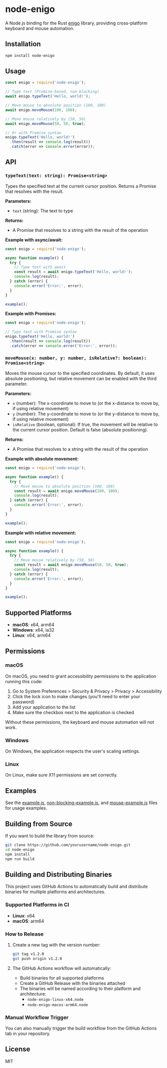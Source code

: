 # node-enigo

A Node.js binding for the Rust [enigo](https://github.com/enigo-rs/enigo) library, providing cross-platform keyboard and mouse automation.

## Installation

```bash
npm install node-enigo
```

## Usage

```javascript
const enigo = require('node-enigo');

// Type text (Promise-based, non-blocking)
await enigo.typeText('Hello, world!');

// Move mouse to absolute position (100, 100)
await enigo.moveMouse(100, 100);

// Move mouse relatively by (50, 50)
await enigo.moveMouse(50, 50, true);

// Or with Promise syntax
enigo.typeText('Hello, world!')
  .then(result => console.log(result))
  .catch(error => console.error(error));
```

## API

### `typeText(text: string): Promise<string>`

Types the specified text at the current cursor position. Returns a Promise that resolves with the result.

**Parameters:**
- `text` (string): The text to type

**Returns:**
- A Promise that resolves to a string with the result of the operation

**Example with async/await:**
```javascript
const enigo = require('node-enigo');

async function example() {
  try {
    // Type text with await
    const result = await enigo.typeText('Hello, world!');
    console.log(result);
  } catch (error) {
    console.error('Error:', error);
  }
}

example();
```

**Example with Promises:**
```javascript
const enigo = require('node-enigo');

// Type text with Promise syntax
enigo.typeText('Hello, world!')
  .then(result => console.log(result))
  .catch(error => console.error('Error:', error));
```

### `moveMouse(x: number, y: number, isRelative?: boolean): Promise<string>`

Moves the mouse cursor to the specified coordinates. By default, it uses absolute positioning, but relative movement can be enabled with the third parameter.

**Parameters:**
- `x` (number): The x-coordinate to move to (or the x-distance to move by, if using relative movement)
- `y` (number): The y-coordinate to move to (or the y-distance to move by, if using relative movement)
- `isRelative` (boolean, optional): If true, the movement will be relative to the current cursor position. Default is false (absolute positioning).

**Returns:**
- A Promise that resolves to a string with the result of the operation

**Example with absolute movement:**
```javascript
const enigo = require('node-enigo');

async function example() {
  try {
    // Move mouse to absolute position (100, 100)
    const result = await enigo.moveMouse(100, 100);
    console.log(result);
  } catch (error) {
    console.error('Error:', error);
  }
}

example();
```

**Example with relative movement:**
```javascript
const enigo = require('node-enigo');

async function example() {
  try {
    // Move mouse relatively by (50, 50)
    const result = await enigo.moveMouse(50, 50, true);
    console.log(result);
  } catch (error) {
    console.error('Error:', error);
  }
}

example();
```

## Supported Platforms

- **macOS**: x64, arm64
- **Windows**: x64, ia32
- **Linux**: x64, arm64

## Permissions

### macOS

On macOS, you need to grant accessibility permissions to the application running this code:

1. Go to System Preferences > Security & Privacy > Privacy > Accessibility
2. Click the lock icon to make changes (you'll need to enter your password)
3. Add your application to the list
4. Make sure the checkbox next to the application is checked

Without these permissions, the keyboard and mouse automation will not work.

### Windows

On Windows, the application respects the user's scaling settings.

### Linux

On Linux, make sure X11 permissions are set correctly.

## Examples

See the [example.js](./example.js), [non-blocking-example.js](./non-blocking-example.js), and [mouse-example.js](./mouse-example.js) files for usage examples.

## Building from Source

If you want to build the library from source:

```bash
git clone https://github.com/yourusername/node-enigo.git
cd node-enigo
npm install
npm run build
```

## Building and Distributing Binaries

This project uses GitHub Actions to automatically build and distribute binaries for multiple platforms and architectures.

### Supported Platforms in CI

- **Linux**: x64
- **macOS**: arm64

### How to Release

1. Create a new tag with the version number:
   ```bash
   git tag v1.2.0
   git push origin v1.2.0
   ```

2. The GitHub Actions workflow will automatically:
   - Build binaries for all supported platforms
   - Create a GitHub Release with the binaries attached
   - The binaries will be named according to their platform and architecture:
     - `node-enigo-linux-x64.node`
     - `node-enigo-macos-arm64.node`

### Manual Workflow Trigger

You can also manually trigger the build workflow from the GitHub Actions tab in your repository.

## License

MIT 